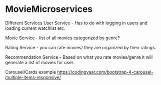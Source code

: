 # MovieMicroservices

Different Services
User Service - Has to do with logging in users and loading current watchlist  etc.

Movie Service - list of all movies categorized by genre?

Rating Service - you can rate movies/ they are organized by their ratings.

Recommendation Service - Based on what you rate movies/genre it will generate a list of movies for user.


Carousel/Cards example
https://codingyaar.com/bootstrap-4-carousel-multiple-items-responsive/
